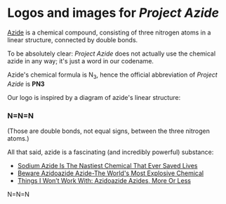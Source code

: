 # Logos and images for _Project Azide_

[Azide](https://en.wikipedia.org/wiki/Azide) is a chemical compound, consisting of three nitrogen atoms in a linear structure, connected by double bonds.

To be absolutely clear: _Project Azide_ does not actually use the chemical azide in any way; it's just a word in our codename.

Azide's chemical formula is N<sub>3</sub>, hence the official abbreviation of _Project Azide_ is __PN3__

Our logo is inspired by a diagram of azide's linear structure:
### N=N=N
(Those are double bonds, not equal signs, between the three nitrogen atoms.)

All that said, azide is a fascinating (and incredibly powerful) substance:
* [Sodium Azide Is The Nastiest Chemical That Ever Saved Lives](http://io9.gizmodo.com/sodium-azide-is-the-nastiest-chemical-that-ever-saved-l-1694952138)
* [Beware Azidoazide Azide-The World's Most Explosive Chemical](https://curiosity.com/topics/beware-azidoazide-azide-the-worlds-most-explosive-chemical-curiosity/)
* [Things I Won’t Work With: Azidoazide Azides, More Or Less](http://blogs.sciencemag.org/pipeline/archives/2013/01/09/things_i_wont_work_with_azidoazide_azides_more_or_less)

N=N=N

